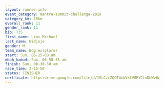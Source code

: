 ```yaml
---
layout: runner-info 
event_category: mantra-summit-challenge-2019 
category_km: 15km 
overall_rank: 11
gender_rank: 11
bib: 735
first_name: Lius Michael
last_name: Widjojo
gender: M
team_name: Bdg exlplorer
start: Sun, 06-15-00 am
mbah_kamad: Sun, 06-58-35 am
finish: Sun, 08-30-50 am
race_time: 2-15-50
status: FINISHER
certficate: https:drive.google.com/file/d/1SLCzcZQOT4vhVklV8RYCLnDbWv8wITzn/view?usp=sharing
---
```

